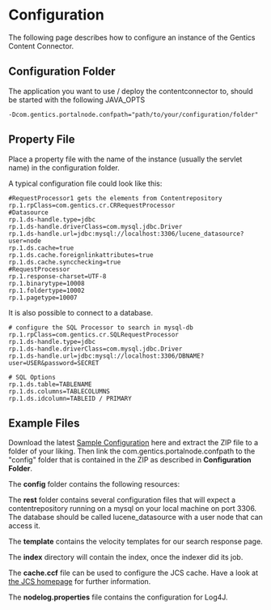 # Configuration #
The following page describes how to configure an instance of the Gentics Content Connector.

## Configuration Folder ##

The application you want to use / deploy the contentconnector to, should be started with the following JAVA\_OPTS
```
-Dcom.gentics.portalnode.confpath="path/to/your/configuration/folder"
```

## Property File ##

Place a property file with the name of the instance (usually the servlet name) in the configuration folder.

A typical configuration file could look like this:

```
#RequestProcessor1 gets the elements from Contentrepository
rp.1.rpClass=com.gentics.cr.CRRequestProcessor
#Datasource
rp.1.ds-handle.type=jdbc
rp.1.ds-handle.driverClass=com.mysql.jdbc.Driver
rp.1.ds-handle.url=jdbc:mysql://localhost:3306/lucene_datasource?user=node
rp.1.ds.cache=true
rp.1.ds.cache.foreignlinkattributes=true
rp.1.ds.cache.syncchecking=true
#RequestProcessor
rp.1.response-charset=UTF-8
rp.1.binarytype=10008
rp.1.foldertype=10002
rp.1.pagetype=10007
```

It is also possible to connect to a database.

```
# configure the SQL Processor to search in mysql-db
rp.1.rpClass=com.gentics.cr.SQLRequestProcessor
rp.1.ds-handle.type=jdbc
rp.1.ds-handle.driverClass=com.mysql.jdbc.Driver
rp.1.ds-handle.url=jdbc:mysql://localhost:3306/DBNAME?user=USER&password=SECRET

# SQL Options
rp.1.ds.table=TABLENAME
rp.1.ds.columns=TABLECOLUMNS
rp.1.ds.idcolumn=TABLEID / PRIMARY
```

## Example Files ##
Download the latest [Sample Configuration](http://archiva.gentics.com:8081/archiva/browse/com.gentics/contentconnector-config-sample/) here and extract the ZIP file to a folder of your liking. Then link the com.gentics.portalnode.confpath to the "config" folder that is contained in the ZIP as described in **Configuration Folder**.

The **config** folder contains the following resources:

The **rest** folder contains several configuration files that will expect a contentrepository running on a mysql on your local machine on port 3306. The database should be called lucene\_datasource with a user node that can access it.

The **template** contains the velocity templates for our search response page.

The **index** directory will contain the index, once the indexer did its job.

The **cache.ccf** file can be used to configure the JCS cache. Have a look at [the JCS homepage](http://commons.apache.org/jcs/) for further information.

The **nodelog.properties** file contains the configuration for Log4J.